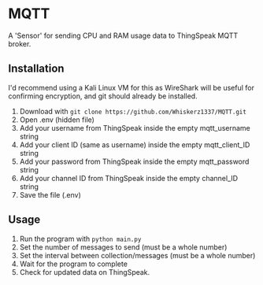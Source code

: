 # MQTT

A 'Sensor' for sending CPU and RAM usage data to ThingSpeak MQTT broker.

## Installation

I'd recommend using a Kali Linux VM for this as WireShark will be useful for confirming encryption, and git should already be installed.

1. Download with ```git clone https://github.com/Whiskerz1337/MQTT.git```
2. Open .env (hidden file)
3. Add your username from ThingSpeak inside the empty mqtt_username string
4. Add your client ID (same as username) inside the empty mqtt_client_ID string
5. Add your password from ThingSpeak inside the empty mqtt_password string
6. Add your channel ID from ThingSpeak inside the empty channel_ID string
7. Save the file (.env)

## Usage

1. Run the program with ```python main.py``` 
2. Set the number of messages to send (must be a whole number)
3. Set the interval between collection/messages (must be a whole number)
4. Wait for the program to complete
5. Check for updated data on ThingSpeak.
